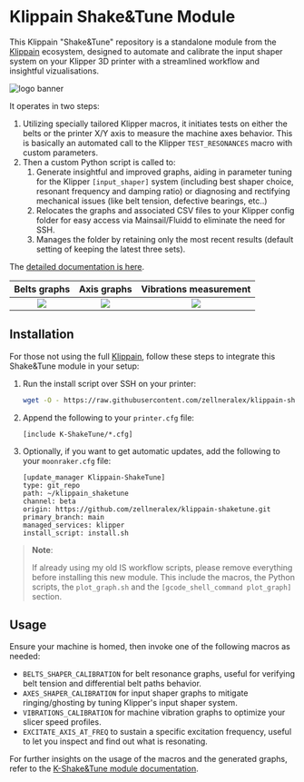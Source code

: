 # Klippain Shake&Tune Module

This Klippain "Shake&Tune" repository is a standalone module from the [Klippain](https://github.com/Frix-x/klippain) ecosystem, designed to automate and calibrate the input shaper system on your Klipper 3D printer with a streamlined workflow and insightful vizualisations.

![logo banner](./docs/banner.png)

It operates in two steps:
  1. Utilizing specially tailored Klipper macros, it initiates tests on either the belts or the printer X/Y axis to measure the machine axes behavior. This is basically an automated call to the Klipper `TEST_RESONANCES` macro with custom parameters.
  2. Then a custom Python script is called to: 
     1. Generate insightful and improved graphs, aiding in parameter tuning for the Klipper `[input_shaper]` system (including best shaper choice, resonant frequency and damping ratio) or diagnosing and rectifying mechanical issues (like belt tension, defective bearings, etc..)
     2. Relocates the graphs and associated CSV files to your Klipper config folder for easy access via Mainsail/Fluidd to eliminate the need for SSH.
     3. Manages the folder by retaining only the most recent results (default setting of keeping the latest three sets).

The [detailed documentation is here](./docs/README.md).

| Belts graphs | Axis graphs | Vibrations measurement |
|:----------------:|:------------:|:---------------------:|
| ![](./docs/images/belts_example.png) | ![](./docs/images/axis_example.png) | ![](./docs/images/vibrations_example.png) |

## Installation

For those not using the full [Klippain](https://github.com/Frix-x/klippain), follow these steps to integrate this Shake&Tune module in your setup:
  1. Run the install script over SSH on your printer:
     ```bash
     wget -O - https://raw.githubusercontent.com/zellneralex/klippain-shaketune/main/install.sh | bash
     ```
  2. Append the following to your `printer.cfg` file:
     ```
     [include K-ShakeTune/*.cfg]
     ```
  3. Optionally, if you want to get automatic updates, add the following to your `moonraker.cfg` file:
     ```
     [update_manager Klippain-ShakeTune]
     type: git_repo
     path: ~/klippain_shaketune
     channel: beta
     origin: https://github.com/zellneralex/klippain-shaketune.git
     primary_branch: main
     managed_services: klipper
     install_script: install.sh
     ```
   
   > **Note**:
   >
   > If already using my old IS workflow scripts, please remove everything before installing this new module. This include the macros, the Python scripts, the `plot_graph.sh` and the `[gcode_shell_command plot_graph]` section.

## Usage

Ensure your machine is homed, then invoke one of the following macros as needed:
  - `BELTS_SHAPER_CALIBRATION` for belt resonance graphs, useful for verifying belt tension and differential belt paths behavior.
  - `AXES_SHAPER_CALIBRATION` for input shaper graphs to mitigate ringing/ghosting by tuning Klipper's input shaper system.
  - `VIBRATIONS_CALIBRATION` for machine vibration graphs to optimize your slicer speed profiles.
  - `EXCITATE_AXIS_AT_FREQ` to sustain a specific excitation frequency, useful to let you inspect and find out what is resonating.

For further insights on the usage of the macros and the generated graphs, refer to the [K-Shake&Tune module documentation](./docs/README.md).
